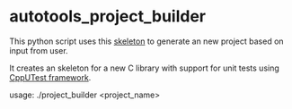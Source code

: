 autotools_project_builder
==================

This python script uses this [skeleton](https://github.com/rafaeldelucena/autotools_template) to generate an new project based on input from user.

It creates an skeleton for a new C library with support for unit tests using [CppUTest framework](https://cpputest.github.io/).


usage:
./project_builder <project_name>

